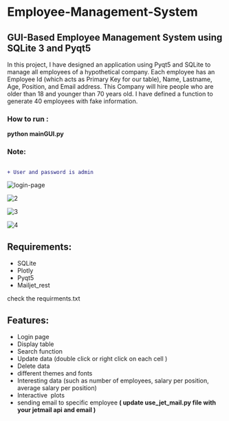 # Employee-Management-System

## GUI-Based Employee Management System using SQLite 3 and Pyqt5

In this project, I have designed an application using Pyqt5 and SQLite to manage all employees of a hypothetical company.
Each employee has an Employee Id (which acts as Primary Key for our table), Name, Lastname, Age, Position, and Email address. This Company will hire people who are older than 18 and younger than 70 years old.
I have defined a function to generate 40 employees with fake information.



### How to run :

**python mainGUI.py**

### Note:
```diff

+ User and password is admin

```


![login-page](https://user-images.githubusercontent.com/47816410/132484334-cdf24c6b-f30a-425e-b39a-8f0264db7cce.png)



![2](https://user-images.githubusercontent.com/47816410/132485705-da50482b-4c0a-43da-a65e-a28ec90db4fb.png)



![3](https://user-images.githubusercontent.com/47816410/132486835-01b2c887-ed3d-4e2f-bfb6-482c1c519c6b.png)



![4](https://user-images.githubusercontent.com/47816410/132486771-7e5f5103-d6fa-4d92-872c-f9f962383411.png)



## Requirements:
* SQLite
* Plotly
* Pyqt5
* Mailjet_rest

check the requirments.txt

## Features:
* Login page 
* Display table
* Search function 
* Update data (double click or right click on each cell )
* Delete data 
* different themes and fonts
* Interesting data (such as number of employees, salary per position, average salary per position)
* Interactive  plots
* sending email to specific employee **( update use_jet_mail.py file with your jetmail api and email )**



